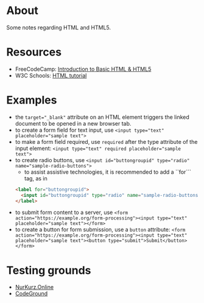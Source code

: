 # About

Some notes regarding HTML and HTML5.

# Resources

* FreeCodeCamp: [Introduction to Basic HTML & HTML5](https://www.freecodecamp.org/learn/responsive-web-design/basic-html-and-html5/)
* W3C Schools: [HTML tutorial](https://www.w3schools.com/html/)

# Examples
* the ```target="_blank"``` attribute on an HTML element triggers the linked document to be opened in a new browser tab.
* to create a form field for text input, use ```<input type="text" placeholder="sample text">``` 
* to make a form field required, use ```required``` after the type attribute of the input element: ```<input type="text" required placeholder="sample text">```
* to create radio buttons, use ```<input id="buttongroupid" type="radio" name="sample-radio-buttons">```
  - to assist assistive technologies, it is recommended to add a ``for``` tag, as in 
  ```HTML
  <label for="buttongroupid">   
    <input id="buttongroupid" type="radio" name="sample-radio-buttons">Indoor 
  </label>
  ```
* to submit form content to a server, use ```<form action="https://example.org/form-processing"><input type="text" placeholder="sample text"></form>```
* to create a button for form submission, use a ```button``` attribute: ```<form action="https://example.org/form-processing"><input type="text" placeholder="sample text"><button type="submit">Submit</button></form>```

# Testing grounds

* [NurKurz.Online](https://nurkurz.online/)
* [CodeGround](https://www.codeground.org/)
